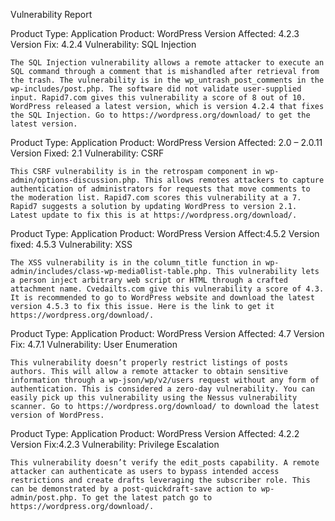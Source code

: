 Vulnerability Report

Product Type: Application
Product: WordPress
Version Affected: 4.2.3
Version Fix: 4.2.4
Vulnerability: SQL Injection

	The SQL Injection vulnerability allows a remote attacker to execute an SQL command through a comment that is mishandled after retrieval from the trash. The vulnerability is in the wp_untrash_post_comments in the wp-includes/post.php. The software did not validate user-supplied input. Rapid7.com gives this vulnerability a score of 8 out of 10. WordPress released a latest version, which is version 4.2.4 that fixes the SQL Injection. Go to https://wordpress.org/download/ to get the latest version.

Product Type: Application
Product: WordPress
Version Affected: 2.0 – 2.0.11
Version Fixed: 2.1
Vulnerability: CSRF

	This CSRF vulnerability is in the retrospam component in wp-admin/options-discussion.php. This allows remotes attackers to capture authentication of administrators for requests that move comments to the moderation list. Rapid7.com scores this vulnerability at a 7. Rapid7 suggests a solution by updating WordPress to version 2.1. Latest update to fix this is at https://wordpress.org/download/.

Product Type: Application
Product: WordPress
Version Affect:4.5.2
Version fixed: 4.5.3
Vulnerability: XSS

	The XSS vulnerability is in the column_title function in wp-admin/includes/class-wp-media0list-table.php. This vulnerability lets a person inject arbitrary web script or HTML through a crafted attachment name. Cvedailts.com give this vulnerability a score of 4.3. It is recommended to go to WordPress website and download the latest version 4.5.3 to fix this issue. Here is the link to get it https://wordpress.org/download/.

Product Type: Application
Product: WordPress
Version Affected: 4.7
Version Fix: 4.7.1
Vulnerability: User Enumeration

	This vulnerability doesn’t properly restrict listings of posts authors. This will allow a remote attacker to obtain sensitive information through a wp-json/wp/v2/users request without any form of authentication. This is considered a zero-day vulnerability. You can easily pick up this vulnerability using the Nessus vulnerability scanner. Go to https://wordpress.org/download/ to download the latest version of WordPress.

Product Type: Application
Product: WordPress
Version Affected: 4.2.2
Version Fix:4.2.3
Vulnerability: Privilege Escalation

	This vulnerability doesn’t verify the edit_posts capability. A remote attacker can authenticate as users to bypass intended access restrictions and create drafts leveraging the subscriber role. This can be demonstrated by a post-quickdraft-save action to wp-admin/post.php. To get the latest patch go to https://wordpress.org/download/.
